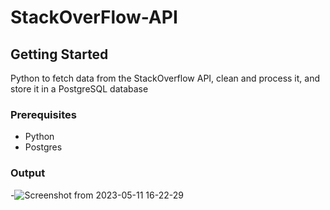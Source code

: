 # StackOverFlow-API

## Getting Started

Python to fetch data from the StackOverflow API, clean and process it, and store it in a PostgreSQL database


### Prerequisites

- Python
- Postgres

### Output

-![Screenshot from 2023-05-11 16-22-29](https://github.com/ramabhadraiah/StackOverFlow-API/assets/48289674/a69ba4f2-567f-4f98-a15e-70449efe8877)


